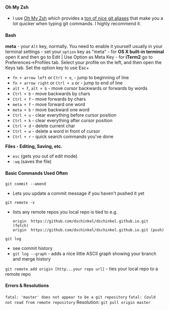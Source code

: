#### Oh My Zsh
- I use [Oh My Zsh](https://github.com/robbyrussell/oh-my-zsh) which provides a [ton of nice git aliases](https://github.com/robbyrussell/oh-my-zsh/wiki/Cheatsheet) that make you a lot quicker when typing git commands.  I highly recommend it.
#### Bash
**meta** - your `Alt` key, normally. You need to enable it yourself usually in your terminal settings
        - set your `option` key as "meta"
        - for **OS X built-in terminal** open it and then go to Edit | Use Option as Meta Key
        - for **iTerm2** go to Preferences->Profiles tab. Select your profile on the left, and then open the Keys tab. Set the option key to use Esc+
- `fn + arrow left` or `Ctrl + e`, - jump to beginning of line
- `fn + arrow right` or `Ctrl + a` or  - jump to end of line
- `alt + f`, `alt + b` - move cursor backwards or forwards by words
- `Ctrl + b` - move backwards by chars
- `Ctrl + f` - move forwards by chars
- `meta + f` - move forward one word
- `meta + b` - move backward one word
- `Ctrl + u` - clear everything before cursor position
- `Ctrl + k` - clear everything after cursor position
- `Ctrl + d` - delete current char
- `Ctrl + w` - delete a word in front of cursor
- `Ctrl + r` - quick search commands you've done

**Files - Editing, Saving, etc.**
- `esc` (gets you out of edit mode)
- `:wq` (saves the file)

#### Basic Commands Used Often
`git commit --amend`
- Lets you update a commit message if you haven't pushed it yet

`git remote -v`
-  lists any remote repos you local repo is tied to
    e.g.
    ```
    origin  https://github.com/dschinkel/dschinkel.github.io.git (fetch)
    origin  https://github.com/dschinkel/dschinkel.github.io.git (push)
    ```
`git log`
- see commit history
- `git log --graph` - adds a nice little ASCII graph showing your branch and merge history

`git remote add origin [http...your repo url]` - ties your local repo to a remote repo

#### Errors & Resolutions

`fatal: 'master' does not appear to be a git repository`
 `fatal: Could not read from remote repository`
 Resolution: `git pull origin master`